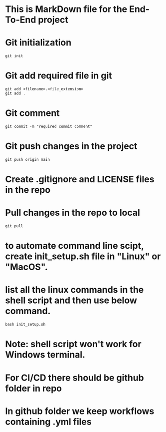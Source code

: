 # This is MarkDown file for the End-To-End project

# Git initialization
```
git init
```

# Git add required file in git
```
git add <filename>.<file_extension>
git add .
```

# Git comment
```
git commit -m "required commit comment"
```

# Git push changes in the project
```
git push origin main
```

# Create .gitignore and LICENSE files in the repo

# Pull changes in the repo to local
```
git pull
```

# to automate command line scipt, create init_setup.sh file in "Linux" or "MacOS".
# list all the linux commands in the shell script and then use below command.
```
bash init_setup.sh
```
# Note: shell script won't work for Windows terminal.

# For CI/CD there should be github folder in repo
# In github folder we keep workflows containing .yml files

